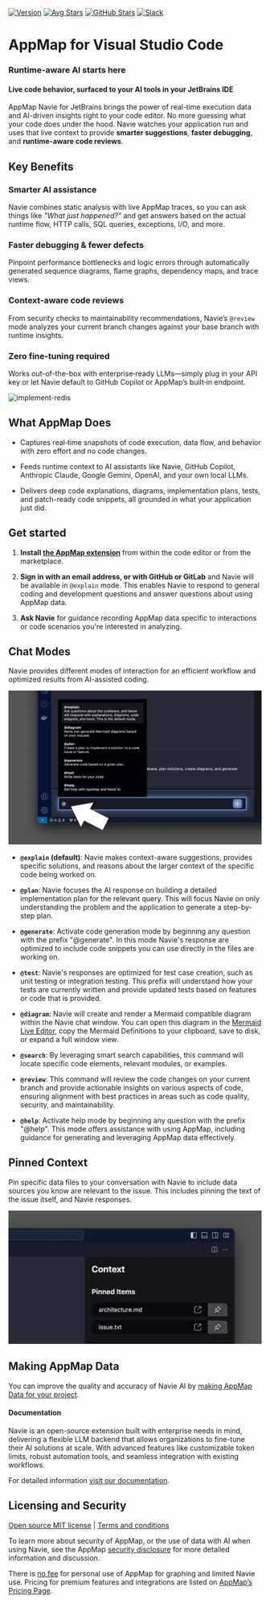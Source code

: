 [![Version](https://img.shields.io/visual-studio-marketplace/v/appland.appmap)](https://marketplace.visualstudio.com/items?itemName=appland.appmap)
[![Avg Stars](https://img.shields.io/visual-studio-marketplace/stars/appland.appmap)](https://marketplace.visualstudio.com/items?itemName=appland.appmap)
[![GitHub Stars](https://img.shields.io/github/stars/getappmap/vscode-appland?style=social)](https://github.com/getappmap/vscode-appland)
[![Slack](https://img.shields.io/badge/Slack-Join%20the%20community-green)](https://appmap.io/slack)

# AppMap for Visual Studio Code

### Runtime‑aware AI starts here

#### **Live code behavior, surfaced to your AI tools in your JetBrains IDE**

AppMap Navie for JetBrains brings the power of real-time execution data and AI-driven insights right
to your code editor. No more guessing what your code does under the hood. Navie watches your
application run and uses that live context to provide **smarter suggestions**, **faster debugging**,
and **runtime-aware code reviews**.

## Key Benefits

### Smarter AI assistance

Navie combines static analysis with live AppMap traces, so you can ask things like _"What just
happened?"_ and get answers based on the actual runtime flow, HTTP calls, SQL queries, exceptions,
I/O, and more.

### Faster debugging & fewer defects

Pinpoint performance bottlenecks and logic errors through automatically generated sequence diagrams,
flame graphs, dependency maps, and trace views.

### Context‑aware code reviews

From security checks to maintainability recommendations, Navie’s `@review` mode analyzes your
current branch changes against your base branch with runtime insights.

### Zero fine‑tuning required

Works out-of-the-box with enterprise‑ready LLMs—simply plug in your API key or let Navie default to
GitHub Copilot or AppMap’s built‑in endpoint.

![implement-redis](https://github.com/getappmap/vscode-appland/assets/511733/46243179-893e-474c-925a-91b385c3468d)

## What AppMap Does

- Captures real‑time snapshots of code execution, data flow, and behavior with zero effort and no
  code changes.

- Feeds runtime context to AI assistants like Navie, GitHub Copilot, Anthropic Claude, Google
  Gemini, OpenAI, and your own local LLMs.

- Delivers deep code explanations, diagrams, implementation plans, tests, and patch-ready code
  snippets, all grounded in what your application just did.

## Get started

1. **Install
   [the AppMap extension](https://marketplace.visualstudio.com/items?itemName=appland.appmap)** from
   within the code editor or from the marketplace.

2. **Sign in with an email address, or with GitHub or GitLab** and Navie will be available in
   `@explain` mode. This enables Navie to respond to general coding and development questions and
   answer questions about using AppMap data.

3. **Ask Navie** for guidance recording AppMap data specific to interactions or code scenarios
   you're interested in analyzing.

## Chat Modes

Navie provides different modes of interaction for an efficient workflow and optimized results from
AI-assisted coding.

![Chat Modes](https://github.com/getappmap/vscode-appland/blob/master/images/command-palette-menu.jpg?raw=true)

- **`@explain` (default)**: Navie makes context-aware suggestions, provides specific solutions, and
  reasons about the larger context of the specific code being worked on.

- **`@plan`**: Navie focuses the AI response on building a detailed implementation plan for the
  relevant query. This will focus Navie on only understanding the problem and the application to
  generate a step-by-step plan.

- **`@generate`**: Activate code generation mode by beginning any question with the prefix
  "@generate". In this mode Navie's response are optimized to include code snippets you can use
  directly in the files are working on.

- **`@test`**: Navie's responses are optimized for test case creation, such as unit testing or
  integration testing. This prefix will understand how your tests are currently written and provide
  updated tests based on features or code that is provided.

- **`@diagram`**: Navie will create and render a Mermaid compatible diagram within the Navie chat
  window. You can open this diagram in the [Mermaid Live Editor](https://mermaid.live), copy the
  Mermaid Definitions to your clipboard, save to disk, or expand a full window view.

- **`@search`**: By leveraging smart search capabilities, this command will locate specific code
  elements, relevant modules, or examples.

- **`@review`**: This command will review the code changes on your current branch and provide
  actionable insights on various aspects of code, ensuring alignment with best practices in areas
  such as code quality, security, and maintainability.

- **`@help`**: Activate help mode by beginning any question with the prefix "@help". This mode
  offers assistance with using AppMap, including guidance for generating and leveraging AppMap data
  effectively.

## Pinned Context

Pin specific data files to your conversation with Navie to include data sources you know are
relevant to the issue. This includes pinning the text of the issue itself, and Navie responses.

![Pinned Context](https://github.com/getappmap/vscode-appland/blob/master/images/pinned-context.jpg?raw=true)

## Making AppMap Data

You can improve the quality and accuracy of Navie AI by
[making AppMap Data for your project](https://appmap.io/docs/get-started-with-appmap/making-appmap-data.html).

#### Documentation

Navie is an open-source extension built with enterprise needs in mind, delivering a flexible LLM
backend that allows organizations to fine-tune their AI solutions at scale. With advanced features
like customizable token limits, robust automation tools, and seamless integration with existing
workflows.

For detailed information [visit our documentation](https://appmap.io/docs/appmap-docs.html).

## Licensing and Security

[Open source MIT license](https://github.com/getappmap/vscode-appland/blob/master/LICENSE) |
[Terms and conditions](https://appmap.io/community/terms-and-conditions.html)

To learn more about security of AppMap, or the use of data with AI when using Navie, see the AppMap
[security disclosure](https://appmap.io/security) for more detailed information and discussion.

There is [no fee](https://appmap.io/pricing) for personal use of AppMap for graphing and limited
Navie use. Pricing for premium features and integrations are listed on
[AppMap’s Pricing Page](https://appmap.io/pricing).
